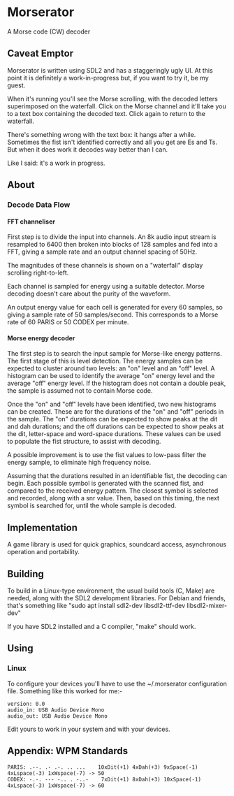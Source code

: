 # Morserator

A Morse code (CW) decoder

## Caveat Emptor

Morserator is written using SDL2 and has a staggeringly ugly UI.  At this point it is definitely a work-in-progress but, if you want to try it, be my guest.

When it's running you'll see the Morse scrolling, with the decoded letters superimposed on the waterfall.  Click on the 
Morse channel and it'll take you to a text box containing the decoded text.  Click again to return to the waterfall.

There's something wrong with the text box: it hangs after a while.  Sometimes the fist isn't identified correctly and all you get are Es and Ts.  But when it does work it decodes way better than I can.

Like I said: it's a work in progress.

## About

### Decode Data Flow

#### FFT channeliser

First step is to divide the input into channels.  An 8k audio input stream is resampled to 6400 then broken into blocks of 128 samples and fed into a FFT, giving a sample rate and an output channel spacing of 50Hz.

The magnitudes of these channels is shown on a "waterfall" display scrolling right-to-left.

Each channel is sampled for energy using a suitable detector.   Morse decoding doesn't care about the purity of the waveform.

An output energy value for each cell is generated for every 60 samples, so giving a sample rate of 50 samples/second.  This corresponds to a Morse rate of 60 PARIS or 50 CODEX per minute.  

#### Morse energy decoder

The first step is to search the input sample for Morse-like energy patterns.  The first stage of this is level detection.  The energy samples can be expected to cluster around two levels: an "on" level and an "off" level.  A histogram can be used to identify the average "on" energy level and the average "off" energy level.  If the histogram does not contain a double peak, the sample is assumed not to contain Morse code.

Once the "on" and "off" levels have been identified, two new histograms can be created.  These are for the durations of the "on" and "off" periods in the sample.  The "on" durations can be expected to show peaks at the dit and dah durations; and the off durations can be expected to show peaks at the dit, letter-space and word-space durations.  These values can be used to populate the fist structure, to assist with decoding.

A possible improvement is to use the fist values to low-pass filter the energy sample, to eliminate high frequency noise.

Assuming that the durations resulted in an identifiable fist, the decoding can begin.  Each possible symbol is generated with the scanned fist, and compared to the received energy pattern.  The closest symbol is selected and recorded, along with a snr value.  Then, based on this timing, the next symbol is searched for, until the whole sample is decoded.



## Implementation


A game library is used for quick graphics, soundcard access, asynchronous operation and portability.


## Building


To build in a Linux-type environment, the usual build tools (C, Make) are needed, along with the SDL2 development libraries.  For Debian and friends, that's something like "sudo apt install sdl2-dev libsdl2-ttf-dev libsdl2-mixer-dev"

If you have SDL2 installed and a C compiler, "make" should work.


## Using

### Linux

To configure your devices you'll have to use the ~/.morserator configuration file.  Something like this worked for me:-

	version: 0.0
	audio_in: USB Audio Device Mono
	audio_out: USB Audio Device Mono

Edit yours to work in your system and with your devices.  


## Appendix: WPM Standards

	PARIS: .--. .- .-. .. ...    10xDit(+1) 4xDah(+3) 9xSpace(-1) 4xLspace(-3) 1xWspace(-7) -> 50 
	CODEX: -.-. --- -.. . -..-    7xDit(+1) 8xDah(+3) 10xSpace(-1) 4xLspace(-3) 1xWspace(-7) -> 60

